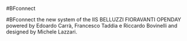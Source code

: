 #BFconnect     

#BFconnect the new system of the IIS BELLUZZI FIORAVANTI OPENDAY powered by Edoardo Carrà, Francesco Taddia e Riccardo Bovinelli and designed by Michele Lazzari.

